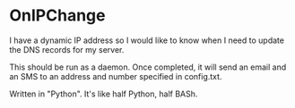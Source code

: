 OnIPChange
==========

I have a dynamic IP address so I would like to know when I need to update the DNS records for my server.

This should be run as a daemon. Once completed, it will send an email and an SMS to an address and number specified in config.txt.

Written in "Python". It's like half Python, half BASh.
